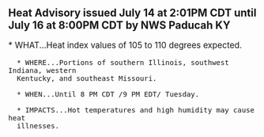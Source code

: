 <p>
   <h2>Heat Advisory issued July 14 at 2:01PM CDT until July 16 at 8:00PM CDT by NWS Paducah KY</h2>
   <div style="font-size:120%">* WHAT...Heat index values of 105 to 110 degrees expected.
      
      * WHERE...Portions of southern Illinois, southwest Indiana, western
      Kentucky, and southeast Missouri.
      
      * WHEN...Until 8 PM CDT /9 PM EDT/ Tuesday.
      
      * IMPACTS...Hot temperatures and high humidity may cause heat
      illnesses.
   </div>
</p>